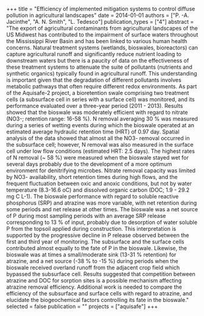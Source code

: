 +++
title = "Efficiency of implemented mitigation systems to control diffuse pollution in agricultural landscapes"
date = 2014-01-01
authors = ["P. -A. Jacinthe", "A. N. Smith", "L. Tedesco"]
publication_types = ["4"]
abstract = "The export of agricultural contaminants from agricultural landscapes of the US Midwest has contributed to the impairment of surface waters throughout the Mississippi River Basin and has been linked to various human health concerns. Natural treatment systems (wetlands, bioswales, bioreactors) can capture agricultural runoff and significantly reduce nutrient loading to downstream waters but there is a paucity of data on the effectiveness of these treatment systems to attenuate the suite of pollutants (nutrients and synthetic organics) typically found in agricultural runoff. This understanding is important given that the degradation of different pollutants involves metabolic pathways that often require different redox environments. As part of the Aquisafe-2 project, a bioretention swale comprising two treatment cells (a subsurface cell in series with a surface cell) was monitored, and its performance evaluated over a three-year period (2011 - 2013). Results showed that the bioswale was moderately efficient with regard to nitrate (NO3-; retention range: 16-58 %). N removal averaging 30 % was measured during a series of wetting events during which the bioswale operated at an estimated average hydraulic retention time (HRT) of 0.97 day. Spatial analysis of the data showed that almost all the NO3- removal occurred in the subsurface cell; however, N removal was also measured in the surface cell under low flow conditions (estimated HRT: 2.5 days). The highest rates of N removal (~ 58 %) were measured when the bioswale stayed wet for several days probably due to the development of a more optimum environment for denitrifying microbes. Nitrate removal capacity was limited by NO3- availability, short retention times during high flows, and the frequent fluctuation between oxic and anoxic conditions, but not by water temperature (8.3-16.6 oC) and dissolved organic carbon (DOC; 1.9 - 29.2 mg C L-1). The bioswale performance with regard to soluble reactive phosphorus (SRP) and atrazine was more variable, with net retention during some periods and net release at other times. The bioswale was a net source of P during most sampling periods with an average SRP release corresponding to 13 % of input, probably due to desorption of water soluble P from the topsoil applied during construction. This interpretation is supported by the progressive decline in P release observed between the first and third year of monitoring. The subsurface and the surface cells contributed almost equally to the fate of P in the bioswale. Likewise, the bioswale was at times a small/moderate sink (13-31 % retention) for atrazine, and a net source (-38 % to -15 %) during periods when the bioswale received overland runoff from the adjacent crop field which bypassed the subsurface cell. Results suggested that competition between atrazine and DOC for sorption sites is a possible mechanism affecting atrazine removal efficiency. Additional work is needed to compare the efficiency of the subsurface and surface cells with regard to atrazine, and elucidate the biogeochemical factors controlling its fate in the bioswale."
selected = false
publication = ""
projects = ["aquisafe"]
+++

